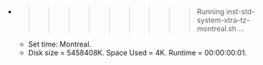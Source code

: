 * >>>>>>>>> Running inst-std-system-xtra-tz-montreal.sh ...
  * Set time: Montreal.
  * Disk size = 5458408K. Space Used = 4K. Runtime = 00:00:00:01.
